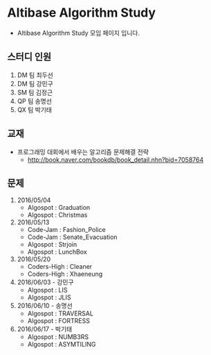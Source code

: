 # Altibase Algorithm Study
* Altibase Algorithm Study 모임 페이지 입니다.

## 스터디 인원
1. DM 팀 최두선
2. DM 팀 강민구
3. SM 팀 김정근
4. QP 팀 송명선
5. QX 팀 박기태
 

## 교재
* 프로그래밍 대회에서 배우는 알고리즘 문제해결 전략
  - http://book.naver.com/bookdb/book_detail.nhn?bid=7058764


## 문제
1. 2016/05/04 
	- Algospot : Graduation
	- Algospot : Christmas
2. 2016/05/13
	- Code-Jam : Fashion_Police
	- Code-Jam : Senate_Evacuation
	- Algospot : Strjoin
	- Algospot : LunchBox
3. 2016/05/20
	- Coders-High : Cleaner 
	- Coders-High : Xhaeneung
4. 2016/06/03 - 강민구
	- Algospot : LIS
	- Algospot : JLIS
5. 2016/06/10 - 송명선
	- Algospot : TRAVERSAL
	- Algospot : FORTRESS
6. 2016/06/17 - 박기태
	- Algospot : NUMB3RS
	- Algospot : ASYMTILING
